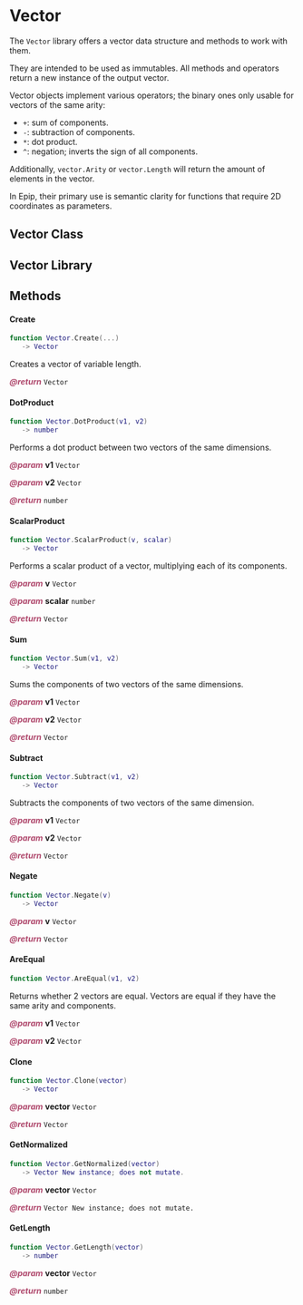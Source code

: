 # Vector
The `Vector` library offers a vector data structure and methods to work with them.

They are intended to be used as immutables. All methods and operators return a new instance of the output vector.

Vector objects implement various operators; the binary ones only usable for vectors of the same arity:

- `+`: sum of components.
- `-`: subtraction of components.
- `*`: dot product.
- `^`: negation; inverts the sign of all components.

Additionally, `vector.Arity` or `vector.Length` will return the amount of elements in the vector.

In Epip, their primary use is semantic clarity for functions that require 2D coordinates as parameters.

## Vector Class

<doc package="Vector">


</doc>

## Vector Library

<doc package="VectorLib">



## Methods

#### Create



```lua
function Vector.Create(...)
   -> Vector
```



Creates a vector of variable length.



<p style="margin-bottom:0px;"><span style="color:#b04a6e;"><b><i>@return</i></b></span> <code>Vector</code> </p>

#### DotProduct



```lua
function Vector.DotProduct(v1, v2)
   -> number
```



Performs a dot product between two vectors of the same dimensions.



<p style="margin-bottom:0px;"><span style="color:#b04a6e;"><b><i>@param</i></b></span> <b>v1</b> <code>Vector</code> </p>



<p style="margin-bottom:0px;"><span style="color:#b04a6e;"><b><i>@param</i></b></span> <b>v2</b> <code>Vector</code> </p>



<p style="margin-bottom:0px;"><span style="color:#b04a6e;"><b><i>@return</i></b></span> <code>number</code> </p>

#### ScalarProduct



```lua
function Vector.ScalarProduct(v, scalar)
   -> Vector
```



Performs a scalar product of a vector, multiplying each of its components.



<p style="margin-bottom:0px;"><span style="color:#b04a6e;"><b><i>@param</i></b></span> <b>v</b> <code>Vector</code> </p>



<p style="margin-bottom:0px;"><span style="color:#b04a6e;"><b><i>@param</i></b></span> <b>scalar</b> <code>number</code> </p>



<p style="margin-bottom:0px;"><span style="color:#b04a6e;"><b><i>@return</i></b></span> <code>Vector</code> </p>

#### Sum



```lua
function Vector.Sum(v1, v2)
   -> Vector
```



Sums the components of two vectors of the same dimensions.



<p style="margin-bottom:0px;"><span style="color:#b04a6e;"><b><i>@param</i></b></span> <b>v1</b> <code>Vector</code> </p>



<p style="margin-bottom:0px;"><span style="color:#b04a6e;"><b><i>@param</i></b></span> <b>v2</b> <code>Vector</code> </p>



<p style="margin-bottom:0px;"><span style="color:#b04a6e;"><b><i>@return</i></b></span> <code>Vector</code> </p>

#### Subtract



```lua
function Vector.Subtract(v1, v2)
   -> Vector
```



Subtracts the components of two vectors of the same dimension.



<p style="margin-bottom:0px;"><span style="color:#b04a6e;"><b><i>@param</i></b></span> <b>v1</b> <code>Vector</code> </p>



<p style="margin-bottom:0px;"><span style="color:#b04a6e;"><b><i>@param</i></b></span> <b>v2</b> <code>Vector</code> </p>



<p style="margin-bottom:0px;"><span style="color:#b04a6e;"><b><i>@return</i></b></span> <code>Vector</code> </p>

#### Negate



```lua
function Vector.Negate(v)
   -> Vector
```







<p style="margin-bottom:0px;"><span style="color:#b04a6e;"><b><i>@param</i></b></span> <b>v</b> <code>Vector</code> </p>



<p style="margin-bottom:0px;"><span style="color:#b04a6e;"><b><i>@return</i></b></span> <code>Vector</code> </p>

#### AreEqual



```lua
function Vector.AreEqual(v1, v2)
```



Returns whether 2 vectors are equal.
Vectors are equal if they have the same arity and components.



<p style="margin-bottom:0px;"><span style="color:#b04a6e;"><b><i>@param</i></b></span> <b>v1</b> <code>Vector</code> </p>



<p style="margin-bottom:0px;"><span style="color:#b04a6e;"><b><i>@param</i></b></span> <b>v2</b> <code>Vector</code> </p>

#### Clone



```lua
function Vector.Clone(vector)
   -> Vector
```







<p style="margin-bottom:0px;"><span style="color:#b04a6e;"><b><i>@param</i></b></span> <b>vector</b> <code>Vector</code> </p>



<p style="margin-bottom:0px;"><span style="color:#b04a6e;"><b><i>@return</i></b></span> <code>Vector</code> </p>

#### GetNormalized



```lua
function Vector.GetNormalized(vector)
   -> Vector New instance; does not mutate.
```







<p style="margin-bottom:0px;"><span style="color:#b04a6e;"><b><i>@param</i></b></span> <b>vector</b> <code>Vector</code> </p>



<p style="margin-bottom:0px;"><span style="color:#b04a6e;"><b><i>@return</i></b></span> <code>Vector New instance; does not mutate.</code> </p>

#### GetLength



```lua
function Vector.GetLength(vector)
   -> number
```







<p style="margin-bottom:0px;"><span style="color:#b04a6e;"><b><i>@param</i></b></span> <b>vector</b> <code>Vector</code> </p>



<p style="margin-bottom:0px;"><span style="color:#b04a6e;"><b><i>@return</i></b></span> <code>number</code> </p>
</doc>
